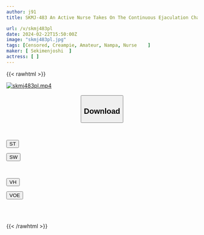 ```yaml
---
author: j91
title: SKMJ-483 An Active Nurse Takes On The Continuous Ejaculation Challenge! With The Marshmallow Boobs Full Of Motherhood Hidden Under The White Coat, I Keep Pulling Out Until My Balls Are Empty! She Is Blushing As She Is Panting A Lot! Raw Insertion And Continuous Creampie SEX In The Angel's Pussy As It Is! !

url: /v/skmj483pl
date: 2024-02-22T15:50:00Z
image: "skmj483pl.jpg"
tags: [Censored, Creampie, Amateur, Nampa, Nurse	]
maker: [ Sekimenjoshi  ]
actress: [ ]
---
```



{{< rawhtml >}}

<div class="video" data-videoid="JJ01QWzWmAsjvjk">
    <a href="javascript:;">
        <img src="/v/skmj483pl/skmj483pl.jpg" width="WIDTH" height="HEIGHT" alt="skmj483pl.mp4" loading="lazy">
    </a>
</div>

<script type="text/javascript" src="https://j91.asia/asset/on-demand-st.js"></script>

<br>
  <link rel="stylesheet" href="https://j91.asia/asset/bs5.css">
  
  <center>
  <button class="btn btn-primary" type="button" data-bs-toggle="collapse" data-bs-target=".multi-collapse" aria-expanded="false" aria-controls="multiCollapseExample1 multiCollapseExample2"><h2>Download</h2></button></center>
</p>
<div class="row">
  <div class="col">
    <div class="collapse multi-collapse" id="multiCollapseExample1">
      <div class="card card-body">
	      	      <br>
<div class="buttons">  
<p><a href="https://streamtape.to/v/JJ01QWzWmAsjvjk" target="_blank"><button class="btn-hover color-3"><i class="fa fa-download"></i> ST</button></a></p>
<p><a href="https://cdnwish.com/kxw8u40x7uvj" target="_blank"><button class="btn-hover color-2"><i class="fa fa-download"></i> SW</button></a></p></div>
    </div>
  </div>
</div>
  <div class="col">
    <div class="collapse multi-collapse" id="multiCollapseExample2">
      <div class="card card-body">
	      <br>
<div class="buttons">
<p><a href="https://vidhidepro.com/f/1f5ijnwrl8i5"><button class="btn-hover color-9"><i class="fa fa-download"></i> VH</button></a></p>
<p><a href="https://voe.sx/xxx7cuaq8aau"><button class="btn-hover color-8"><i class="fa fa-download"></i> VOE</button></a></p></div>
<br><br>
      </div>
    </div>
  </div>
</div>

{{< /rawhtml >}}
